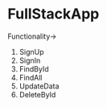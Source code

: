 # FullStackApp

Functionality->

1. SignUp
2. SignIn
3. FindById
4. FindAll
5. UpdateData
6. DeleteById

